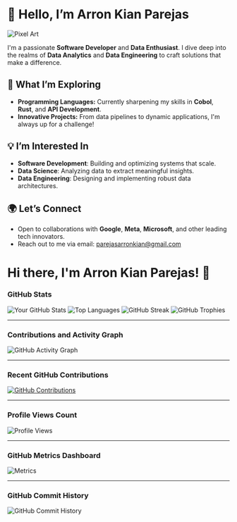 # 👋 Hello, I’m Arron Kian Parejas

![Pixel Art](https://media4.giphy.com/media/v1.Y2lkPTc5MGI3NjExMGVoMnZ0YWt3eXJucjFiMzUwNmJ1ZWlkZTltd3Y2M2phaXVyZDA1MSZlcD12MV9pbnRlcm5hbF9naWZfYnlfaWQmY3Q9Zw/KWKsrHAJw4pdZwRRrU/giphy.webp)

I'm a passionate **Software Developer** and **Data Enthusiast**. I dive deep into the realms of **Data Analytics** and **Data Engineering** to craft solutions that make a difference.

## 🔭 What I’m Exploring
- **Programming Languages:** Currently sharpening my skills in **Cobol**, **Rust**, and **API Development**.
- **Innovative Projects:** From data pipelines to dynamic applications, I'm always up for a challenge!

## 💡 I’m Interested In
- **Software Development**: Building and optimizing systems that scale.
- **Data Science**: Analyzing data to extract meaningful insights.
- **Data Engineering**: Designing and implementing robust data architectures.

## 🌍 Let’s Connect
- Open to collaborations with **Google**, **Meta**, **Microsoft**, and other leading tech innovators.
- Reach out to me via email: [parejasarronkian@gmail.com](mailto:parejasarronkian@gmail.com)

# Hi there, I'm Arron Kian Parejas! 👋

### GitHub Stats

![Your GitHub Stats](https://github-readme-stats.vercel.app/api?username=darknecrocities&show_icons=true&theme=radical)
![Top Languages](https://github-readme-stats.vercel.app/api/top-langs/?username=darknecrocities&layout=compact&theme=radical)
![GitHub Streak](https://streak-stats.demolab.com/?user=darknecrocities&theme=highcontrast)
![GitHub Trophies](https://github-profile-trophy.vercel.app/?username=darknecrocities&theme=onedark)

---

### Contributions and Activity Graph

![GitHub Activity Graph](https://activity-graph.herokuapp.com/graph?username=darknecrocities&theme=dracula)

---

### Recent GitHub Contributions

<!-- Shows the latest repos you've contributed to -->
[![GitHub Contributions](https://github-contributor-stats.vercel.app/api?username=darknecrocities&theme=dark)](https://github.com/darknecrocities)

---

### Profile Views Count

<!-- Add a counter to track how many views your profile gets -->
![Profile Views](https://komarev.com/ghpvc/?username=darknecrocities&color=brightgreen)

---

### GitHub Metrics Dashboard

<!-- A more detailed metric dashboard with various insights -->
![Metrics](https://metrics.lecoq.io/darknecrocities?template=classic&isocalendar=1&languages=1&stars=1&habits=1&activity=1&code=1&notable=1&repositories=1&people=1&achievements=1&code=1&followup=1&projects=1&repositories=1&achievements=1&pagespeed=1&repositories=1&isocalendar.duration=half-year&config.timezone=Asia%2FManila)

---

### GitHub Commit History

<!-- Commit activity broken down by month -->
![GitHub Commit History](https://github-readme-activity-graph.vercel.app/graph?username=darknecrocities&theme=github)


